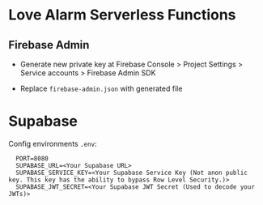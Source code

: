 # Love Alarm Serverless Functions

## Firebase Admin

- Generate new private key at Firebase Console > Project Settings > Service accounts > Firebase Admin SDK

- Replace `firebase-admin.json` with generated file

# Supabase

Config environments `.env`:

```
  PORT=8080
  SUPABASE_URL=<Your Supabase URL>
  SUPABASE_SERVICE_KEY=<Your Supabase Service Key (Not anon public key. This key has the ability to bypass Row Level Security.)>
  SUPABASE_JWT_SECRET=<Your Supabase JWT Secret (Used to decode your JWTs)>
```